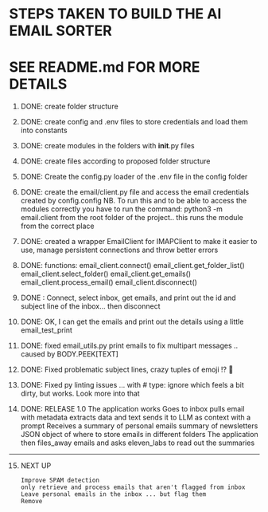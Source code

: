 # STEPS TAKEN TO BUILD THE AI EMAIL SORTER
# SEE README.md FOR MORE DETAILS

1. DONE: create folder structure
2. DONE: create config and .env files to store credentials and load them into constants
3. DONE: create modules in the folders with __init__.py files
4. DONE: create files according to proposed folder structure
5. DONE: Create the config.py loader of the .env file in the config folder
6. DONE: create the email/client.py file and access the email credentials created by config.config
    NB. To run this and to be able to access the modules correctly you have to run the command:
    python3 -m email.client from the root folder of the project.. this runs the module from the correct place
7. DONE: created a wrapper EmailClient for IMAPClient to make it easier to use, manage persistent connections and throw better errors
8. DONE: functions:
    email_client.connect()
    email_client.get_folder_list()
    email_client.select_folder()
    email_client.get_emails()
    email_client.process_email()
    email_client.disconnect()

9. DONE : Connect, select inbox, get emails, and print out the id and subject line of the inbox... then disconnect

10. DONE: OK, I can get the emails and print out the details using a little email_test_print 

11. DONE: fixed email_utils.py print emails to fix multipart messages .. caused by BODY.PEEK[TEXT]

12. DONE: Fixed problematic subject lines, crazy tuples of emoji !? 🤷

13. DONE: Fixed py linting issues ... with # type: ignore which feels a bit dirty, but works. Look more into that

14. DONE: RELEASE 1.0
    The application works
        Goes to inbox
        pulls email with metadata
        extracts data and text
        sends it to LLM as context with a prompt
        Receives a 
            summary of personal emails
            summary of newsletters
            JSON object of where to store emails in different folders
        The application then files_away emails
        and asks eleven_labs to read out the summaries

--------

15. NEXT UP 

        Improve SPAM detection
        only retrieve and process emails that aren't flagged from inbox 
        Leave personal emails in the inbox ... but flag them
        Remove 
